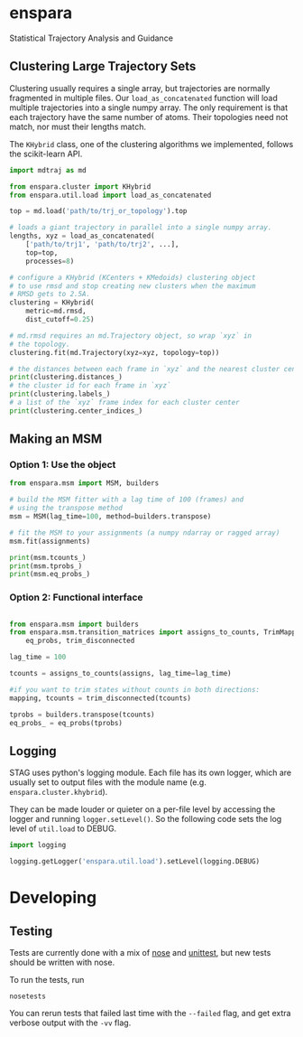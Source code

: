 # enspara
Statistical Trajectory Analysis and Guidance

## Clustering Large Trajectory Sets

Clustering usually requires a single array, but trajectories are normally fragmented in multiple files. Our `load_as_concatenated` function will load multiple trajectories into a single numpy array. The only requirement is that each trajectory have the same number of atoms. Their topologies need not match, nor must their lengths match.

The `KHybrid` class, one of the clustering algorithms we implemented, follows the scikit-learn API.

```python
import mdtraj as md

from enspara.cluster import KHybrid
from enspara.util.load import load_as_concatenated

top = md.load('path/to/trj_or_topology').top

# loads a giant trajectory in parallel into a single numpy array.
lengths, xyz = load_as_concatenated(
    ['path/to/trj1', 'path/to/trj2', ...],
    top=top,
    processes=8)

# configure a KHybrid (KCenters + KMedoids) clustering object
# to use rmsd and stop creating new clusters when the maximum
# RMSD gets to 2.5A.
clustering = KHybrid(
    metric=md.rmsd,
    dist_cutoff=0.25)

# md.rmsd requires an md.Trajectory object, so wrap `xyz` in
# the topology.
clustering.fit(md.Trajectory(xyz=xyz, topology=top))

# the distances between each frame in `xyz` and the nearest cluster center
print(clustering.distances_)
# the cluster id for each frame in `xyz`
print(clustering.labels_)
# a list of the `xyz` frame index for each cluster center
print(clustering.center_indices_)
```

## Making an MSM

### Option 1: Use the object

```python
from enspara.msm import MSM, builders

# build the MSM fitter with a lag time of 100 (frames) and
# using the transpose method
msm = MSM(lag_time=100, method=builders.transpose)

# fit the MSM to your assignments (a numpy ndarray or ragged array)
msm.fit(assignments)

print(msm.tcounts_)
print(msm.tprobs_)
print(msm.eq_probs_)
```

### Option 2: Functional interface

```python

from enspara.msm import builders
from enspara.msm.transition_matrices import assigns_to_counts, TrimMapping, \
    eq_probs, trim_disconnected

lag_time = 100

tcounts = assigns_to_counts(assigns, lag_time=lag_time)

#if you want to trim states without counts in both directions:
mapping, tcounts = trim_disconnected(tcounts)

tprobs = builders.transpose(tcounts)
eq_probs_ = eq_probs(tprobs)
```

## Logging

STAG uses python's logging module. Each file has its own logger, which are
usually set to output files with the module name (e.g. `enspara.cluster.khybrid`).

They can be made louder or quieter on a per-file level by accessing the
logger and running `logger.setLevel()`. So the following code sets the log
level of `util.load` to DEBUG.

```python
import logging

logging.getLogger('enspara.util.load').setLevel(logging.DEBUG)
```

# Developing

## Testing

Tests are currently done with a mix of [nose](https://nose.readthedocs.io) and [unittest](https://docs.python.org/2/library/unittest.html), but new tests should be written with nose.

To run the tests, run

```
nosetests
```

You can rerun tests that failed last time with the `--failed` flag, and get extra verbose output with the `-vv` flag.
